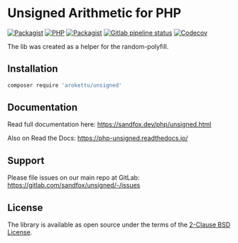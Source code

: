 # Unsigned Arithmetic for PHP

[![Packagist](https://img.shields.io/packagist/v/arokettu/unsigned.svg?style=flat-square)](https://packagist.org/packages/arokettu/unsigned)
[![PHP](https://img.shields.io/packagist/php-v/arokettu/unsigned.svg?style=flat-square)](https://packagist.org/packages/arokettu/unsigned)
[![Packagist](https://img.shields.io/github/license/arokettu/unsigned.svg?style=flat-square)](https://opensource.org/licenses/BSD-2-Clause)
[![Gitlab pipeline status](https://img.shields.io/gitlab/pipeline/sandfox/unsigned/master.svg?style=flat-square)](https://gitlab.com/sandfox/unsigned/-/pipelines)
[![Codecov](https://img.shields.io/codecov/c/gl/sandfox/unsigned?style=flat-square)](https://codecov.io/gl/sandfox/unsigned/)

The lib was created as a helper for the random-polyfill.

## Installation

```bash
composer require 'arokettu/unsigned'
```

## Documentation

Read full documentation here: <https://sandfox.dev/php/unsigned.html>

Also on Read the Docs: <https://php-unsigned.readthedocs.io/>

## Support

Please file issues on our main repo at GitLab: <https://gitlab.com/sandfox/unsigned/-/issues>

## License

The library is available as open source under the terms of the [2-Clause BSD License].

[2-Clause BSD License]: https://opensource.org/licenses/BSD-2-Clause
